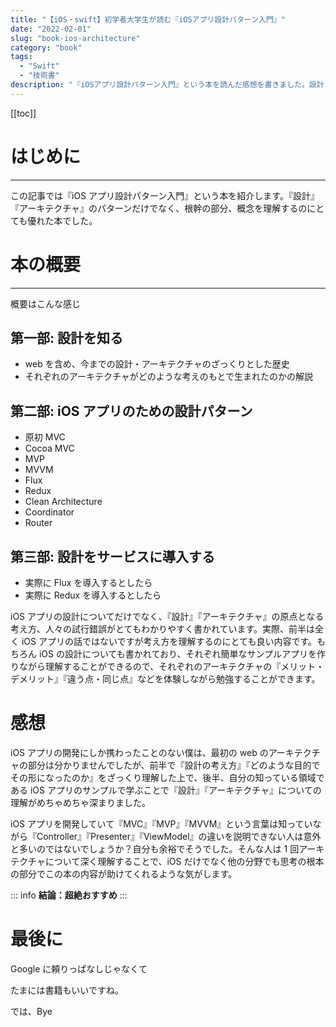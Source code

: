 ```yaml
---
title: "【iOS・swift】初学者大学生が読む『iOSアプリ設計パターン入門』"
date: "2022-02-01"
slug: "book-ios-architecture"
category: "book"
tags:
  - "Swift"
  - "技術書"
description: "『iOSアプリ設計パターン入門』という本を読んだ感想を書きました。設計・アーキテクチャの概念を理解するのにとても良い本です。"
---
```


[[toc]]

# はじめに

---

この記事では『iOS アプリ設計パターン入門』という本を紹介します。『設計』『アーキテクチャ』のパターンだけでなく、根幹の部分、概念を理解するのにとても優れた本でした。

# 本の概要　

---

概要はこんな感じ

## 第一部: 設計を知る

- web を含め、今までの設計・アーキテクチャのざっくりとした歴史
- それぞれのアーキテクチャがどのような考えのもとで生まれたのかの解説

## 第二部: iOS アプリのための設計パターン

- 原初 MVC
- Cocoa MVC
- MVP
- MVVM
- Flux
- Redux
- Clean Architecture
- Coordinator
- Router

## 第三部: 設計をサービスに導入する

- 実際に Flux を導入するとしたら
- 実際に Redux を導入するとしたら

iOS アプリの設計についてだけでなく、『設計』『アーキテクチャ』の原点となる考え方、人々の試行錯誤がとてもわかりやすく書かれています。実際、前半は全く iOS アプリの話ではないですが考え方を理解するのにとても良い内容です。もちろん iOS の設計についても書かれており、それぞれ簡単なサンプルアプリを作りながら理解することができるので、それぞれのアーキテクチャの『メリット・デメリット』『違う点・同じ点』などを体験しながら勉強することができます。

# 感想

iOS アプリの開発にしか携わったことのない僕は、最初の web のアーキテクチャの部分は分かりませんでしたが、前半で『設計の考え方』『どのような目的でその形になったのか』をざっくり理解した上で、後半、自分の知っている領域である iOS アプリのサンプルで学ぶことで『設計』『アーキテクチャ』についての理解がめちゃめちゃ深まりました。

iOS アプリを開発していて『MVC』『MVP』『MVVM』という言葉は知っていながら『Controller』『Presenter』『ViewModel』の違いを説明できない人は意外と多いのではないでしょうか？自分も余裕でそうでした。そんな人は 1 回アーキテクチャについて深く理解することで、iOS だけでなく他の分野でも思考の根本の部分でこの本の内容が助けてくれるような気がします。

::: info
**結論：超絶おすすめ**
:::

# 最後に

Google に頼りっぱなしじゃなくて

たまには書籍もいいですね。

では、Bye
